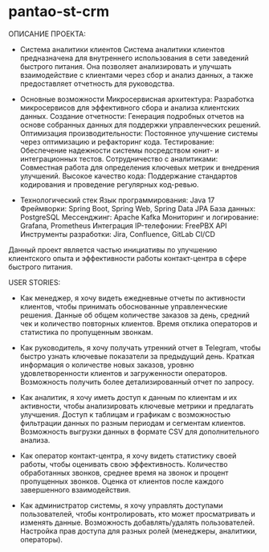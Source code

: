 # pantao-st-crm

ОПИСАНИЕ ПРОЕКТА:

- Система аналитики клиентов
Система аналитики клиентов предназначена для внутреннего использования в сети заведений быстрого питания. Она позволяет анализировать и улучшать взаимодействие с клиентами через сбор и анализ данных, а также предоставляет отчетность для руководства.

- Основные возможности
Микросервисная архитектура: Разработка микросервисов для эффективного сбора и анализа клиентских данных.
Создание отчетности: Генерация подробных отчетов на основе собранных данных для поддержки управленческих решений.
Оптимизация производительности: Постоянное улучшение системы через оптимизацию и рефакторинг кода.
Тестирование: Обеспечение надежности системы посредством юнит- и интеграционных тестов.
Сотрудничество с аналитиками: Совместная работа для определения ключевых метрик и внедрения улучшений.
Высокое качество кода: Поддержание стандартов кодирования и проведение регулярных код-ревью.

- Технологический стек
Язык программирования: Java 17
Фреймворки: Spring Boot, Spring Web, Spring Data JPA
База данных: PostgreSQL
Мессенджинг: Apache Kafka
Мониторинг и логирование: Grafana, Prometheus
Интеграция IP-телефонии: FreePBX API
Инструменты разработки: Jira, Confluence, GitLab CI/CD

Данный проект является частью инициативы по улучшению клиентского опыта и эффективности работы контакт-центра в сфере быстрого питания.

USER STORIES:

- Как менеджер, я хочу видеть ежедневные отчеты по активности клиентов, чтобы принимать обоснованные управленческие решения.
Данные об общем количестве заказов за день, средний чек и количество повторных клиентов.
Время отклика операторов и статистика по пропущенным звонкам.

- Как руководитель, я хочу получать утренний отчет в Telegram, чтобы быстро узнать ключевые показатели за предыдущий день.
Краткая информация о количестве новых заказов, уровню удовлетворенности клиентов и загруженности операторов.
Возможность получить более детализированный отчет по запросу.

- Как аналитик, я хочу иметь доступ к данным по клиентам и их активности, чтобы анализировать ключевые метрики и предлагать улучшения.
Доступ к таблицам и графикам с возможностью фильтрации данных по разным периодам и сегментам клиентов.
Возможность выгрузки данных в формате CSV для дополнительного анализа.

- Как оператор контакт-центра, я хочу видеть статистику своей работы, чтобы оценивать свою эффективность.
Количество обработанных звонков, среднее время на звонок и процент пропущенных звонков.
Оценка от клиентов после каждого завершенного взаимодействия.

- Как администратор системы, я хочу управлять доступами пользователей, чтобы контролировать, кто может просматривать и изменять данные.
Возможность добавлять/удалять пользователей.
Настройка прав доступа для разных ролей (менеджеры, аналитики, операторы).
